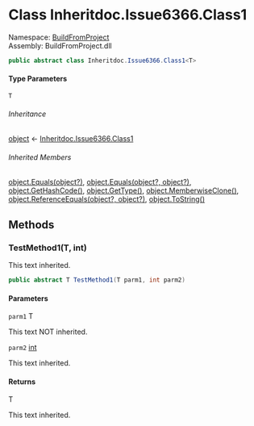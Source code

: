 ﻿# Class Inheritdoc.Issue6366.Class1<T>

Namespace: [BuildFromProject](BuildFromProject.md)  
Assembly: BuildFromProject.dll

```csharp
public abstract class Inheritdoc.Issue6366.Class1<T>
```

#### Type Parameters

`T` 

###### Inheritance

[object](https://learn.microsoft.com/dotnet/api/system.object) ← 
[Inheritdoc.Issue6366.Class1<T>](BuildFromProject.Inheritdoc.Issue6366.Class1-1.md)

###### Inherited Members

[object.Equals(object?)](https://learn.microsoft.com/dotnet/api/system.object.equals#system-object-equals(system-object)), 
[object.Equals(object?, object?)](https://learn.microsoft.com/dotnet/api/system.object.equals#system-object-equals(system-object-system-object)), 
[object.GetHashCode()](https://learn.microsoft.com/dotnet/api/system.object.gethashcode), 
[object.GetType()](https://learn.microsoft.com/dotnet/api/system.object.gettype), 
[object.MemberwiseClone()](https://learn.microsoft.com/dotnet/api/system.object.memberwiseclone), 
[object.ReferenceEquals(object?, object?)](https://learn.microsoft.com/dotnet/api/system.object.referenceequals), 
[object.ToString()](https://learn.microsoft.com/dotnet/api/system.object.tostring)

## Methods

### <a id="BuildFromProject_Inheritdoc_Issue6366_Class1_1_TestMethod1__0_System_Int32_"></a>TestMethod1(T, int)

This text inherited.

```csharp
public abstract T TestMethod1(T parm1, int parm2)
```

#### Parameters

`parm1` T

This text NOT inherited.

`parm2` [int](https://learn.microsoft.com/dotnet/api/system.int32)

This text inherited.

#### Returns

T

This text inherited.

